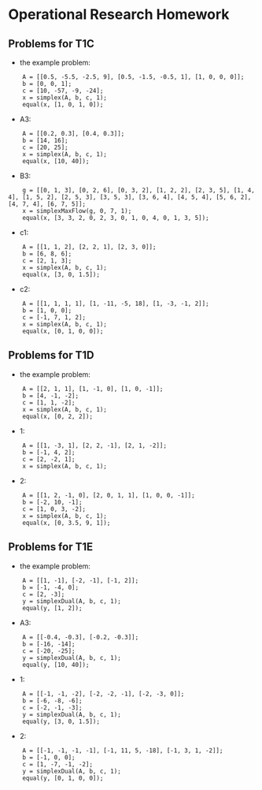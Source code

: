 Operational Research Homework
=============================

## Problems for T1C

* the example problem:

```
    A = [[0.5, -5.5, -2.5, 9], [0.5, -1.5, -0.5, 1], [1, 0, 0, 0]];
    b = [0, 0, 1];
    c = [10, -57, -9, -24];
    x = simplex(A, b, c, 1);
    equal(x, [1, 0, 1, 0]);
```

* A3:

```
    A = [[0.2, 0.3], [0.4, 0.3]];
    b = [14, 16];
    c = [20, 25];
    x = simplex(A, b, c, 1);
    equal(x, [10, 40]);
```

* B3:

```
    g = [[0, 1, 3], [0, 2, 6], [0, 3, 2], [1, 2, 2], [2, 3, 5], [1, 4, 4], [1, 5, 2], [2, 5, 3], [3, 5, 3], [3, 6, 4], [4, 5, 4], [5, 6, 2], [4, 7, 4], [6, 7, 5]];
    x = simplexMaxFlow(g, 0, 7, 1);
    equal(x, [3, 3, 2, 0, 2, 3, 0, 1, 0, 4, 0, 1, 3, 5]);
```

* c1:

```
    A = [[1, 1, 2], [2, 2, 1], [2, 3, 0]];
    b = [6, 8, 6];
    c = [2, 1, 3];
    x = simplex(A, b, c, 1);
    equal(x, [3, 0, 1.5]);
```

* c2:

```
    A = [[1, 1, 1, 1], [1, -11, -5, 18], [1, -3, -1, 2]];
    b = [1, 0, 0];
    c = [-1, 7, 1, 2];
    x = simplex(A, b, c, 1);
    equal(x, [0, 1, 0, 0]);
```

## Problems for T1D

* the example problem:

```
    A = [[2, 1, 1], [1, -1, 0], [1, 0, -1]];
    b = [4, -1, -2];
    c = [1, 1, -2];
    x = simplex(A, b, c, 1);
    equal(x, [0, 2, 2]);
```

* 1:

```
    A = [[1, -3, 1], [2, 2, -1], [2, 1, -2]];
    b = [-1, 4, 2];
    c = [2, -2, 1];
    x = simplex(A, b, c, 1);
```

* 2:

```
    A = [[1, 2, -1, 0], [2, 0, 1, 1], [1, 0, 0, -1]];
    b = [-2, 10, -1];
    c = [1, 0, 3, -2];
    x = simplex(A, b, c, 1);
    equal(x, [0, 3.5, 9, 1]);
```

## Problems for T1E

* the example problem:

```
    A = [[1, -1], [-2, -1], [-1, 2]];
    b = [-1, -4, 0];
    c = [2, -3];
    y = simplexDual(A, b, c, 1);
    equal(y, [1, 2]);
```

* A3:

```
    A = [[-0.4, -0.3], [-0.2, -0.3]];
    b = [-16, -14];
    c = [-20, -25];
    y = simplexDual(A, b, c, 1);
    equal(y, [10, 40]);
```

* 1:

```
    A = [[-1, -1, -2], [-2, -2, -1], [-2, -3, 0]];
    b = [-6, -8, -6];
    c = [-2, -1, -3];
    y = simplexDual(A, b, c, 1);
    equal(y, [3, 0, 1.5]);
```

* 2:

```
    A = [[-1, -1, -1, -1], [-1, 11, 5, -18], [-1, 3, 1, -2]];
    b = [-1, 0, 0];
    c = [1, -7, -1, -2];
    y = simplexDual(A, b, c, 1);
    equal(y, [0, 1, 0, 0]);
```

